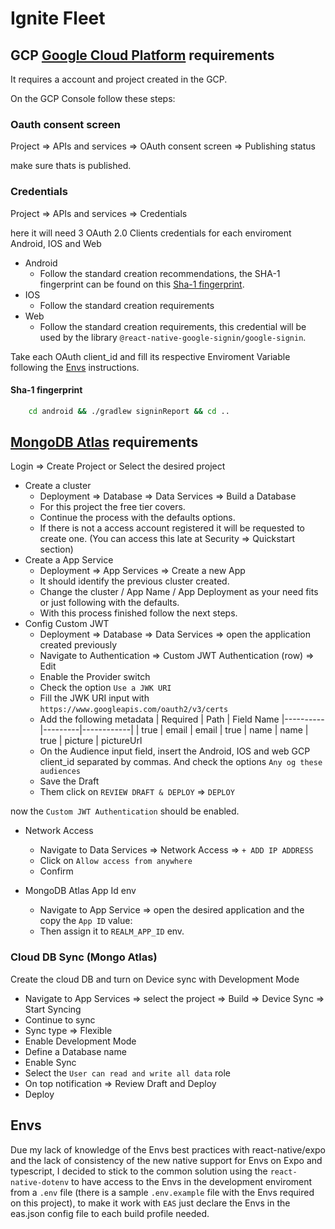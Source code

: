 # Ignite Fleet

## GCP [Google Cloud Platform](https://console.cloud.google.com/) requirements

It requires a account and project created in the GCP.

On the GCP Console follow these steps:

### Oauth consent screen

Project => APIs and services => OAuth consent screen => Publishing status

make sure thats is published.

### Credentials

Project => APIs and services => Credentials

here it will need 3 OAuth 2.0 Clients credentials for each enviroment Android, IOS and Web

- Android
  - Follow the standard creation recommendations, the SHA-1 fingerprint can be found on this [Sha-1 fingerprint](#sha-1-fingerprint).
- IOS
  - Follow the standard creation requirements
- Web
  - Follow the standard creation requirements, this credential will be used by the library `@react-native-google-signin/google-signin`.

Take each OAuth client_id and fill its respective Enviroment Variable following the [Envs](#envs) instructions.

#### Sha-1 fingerprint

```bash
    cd android && ./gradlew signinReport && cd ..
```

## [MongoDB Atlas](https://cloud.mongodb.com/) requirements

Login => Create Project or Select the desired project

- Create a cluster
  - Deployment => Database => Data Services => Build a Database
  - For this project the free tier covers.
  - Continue the process with the defaults options.
  - If there is not a access account registered it will be requested to create
    one. (You can access this late at Security => Quickstart section)
- Create a App Service
  - Deployment => App Services => Create a new App
  - It should identify the previous cluster created.
  - Change the cluster / App Name / App Deployment as your need fits or just following with the defaults.
  - With this process finished follow the next steps.
- Config Custom JWT
  - Deployment => Database => Data Services => open the application created previously
  - Navigate to Authentication => Custom JWT Authentication (row) => Edit
  - Enable the Provider switch
  - Check the option `Use a JWK URI`
  - Fill the JWK URI input with `https://www.googleapis.com/oauth2/v3/certs`
  - Add the following metadata
    | Required | Path | Field Name
    |----------|---------|------------|
    | true | email | email
    | true | name | name
    | true | picture | pictureUrl
  - On the Audience input field, insert the Android, IOS and web GCP client_id separated by commas. And check the options `Any og these audiences`
  - Save the Draft
  - Them click on `REVIEW DRAFT & DEPLOY` => `DEPLOY`

now the `Custom JWT Authentication` should be enabled.

- Network Access

  - Navigate to Data Services => Network Access => `+ ADD IP ADDRESS`
  - Click on `Allow access from anywhere`
  - Confirm

- MongoDB Atlas App Id env
  - Navigate to App Service => open the desired application and the copy the `App ID` value:
  - Then assign it to `REALM_APP_ID` env.

### Cloud DB Sync (Mongo Atlas)

Create the cloud DB and turn on Device sync with Development Mode

- Navigate to App Services => select the project => Build => Device Sync => Start Syncing
- Continue to sync
- Sync type => Flexible
- Enable Development Mode
- Define a Database name
- Enable Sync
- Select the `User can read and write all data` role
- On top notification => Review Draft and Deploy
- Deploy

## Envs

Due my lack of knowledge of the Envs best practices with react-native/expo and the
lack of consistency of the new native support for Envs on Expo and typescript,
I decided to stick to the common solution using the `react-native-dotenv` to have
access to the Envs in the development enviroment from a `.env` file (there is a
sample `.env.example` file with the Envs required on this project), to make it work
with `EAS` just declare the Envs in the eas.json config file to each build profile
needed.
